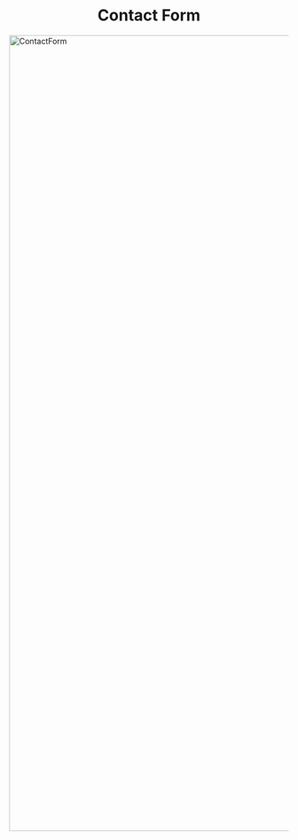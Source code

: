 <h1 align="center"> Contact Form </h1>
<img width="1437" alt="ContactForm" src="https://github.com/user-attachments/assets/0c93b937-f9ec-40ac-9518-d94ff63f27d7">